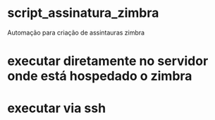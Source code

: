 # script_assinatura_zimbra
Automação para criação de assintauras zimbra


# executar diretamente no servidor onde está hospedado o zimbra








# executar via ssh 
